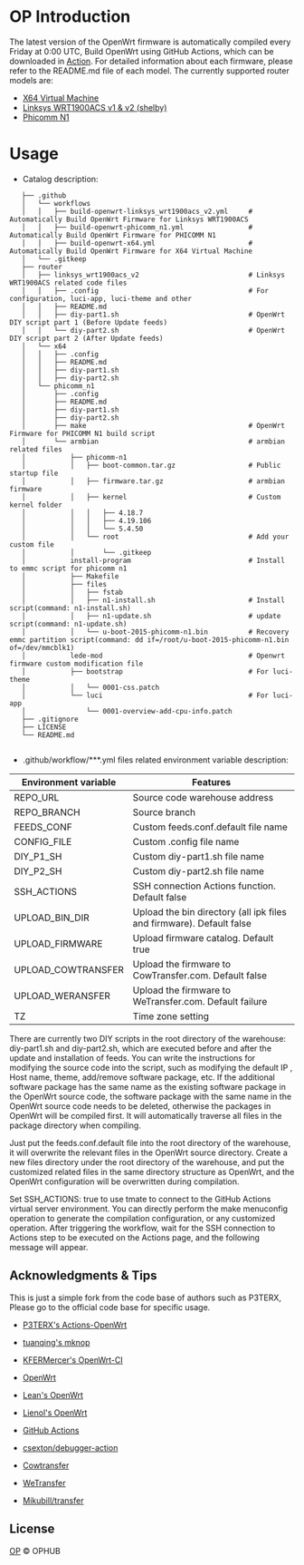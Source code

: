# OP Introduction

The latest version of the OpenWrt firmware is automatically compiled every Friday at 0:00 UTC, Build OpenWrt using GitHub Actions, which can be downloaded in [Action](https://github.com/ophub/op/actions). For detailed information about each firmware, please refer to the README.md file of each model. The currently supported router models are: 

- [X64 Virtual Machine](https://github.com/ophub/op/tree/master/router/x64)
- [Linksys WRT1900ACS v1 & v2 (shelby)](https://github.com/ophub/op/tree/master/router/linksys_wrt1900acs_v2)
- [Phicomm N1](https://github.com/ophub/op/tree/master/router/phicomm_n1)

# Usage

* Catalog description:
```shell script **
   ├── .github
   │   └── workflows                        
   │   │   ├── build-openwrt-linksys_wrt1900acs_v2.yml     # Automatically Build OpenWrt Firmware for Linksys WRT1900ACS
   │   │   ├── build-openwrt-phicomm_n1.yml                # Automatically Build OpenWrt Firmware for PHICOMM N1
   │   │   ├── build-openwrt-x64.yml                       # Automatically Build OpenWrt Firmware for X64 Virtual Machine
   │   └── .gitkeep
   ├── router
   │   ├── linksys_wrt1900acs_v2                           # Linksys WRT1900ACS related code files
   │   │   ├── .config                                     # For configuration, luci-app, luci-theme and other
   │   │   ├── README.md            
   │   │   ├── diy-part1.sh                                # OpenWrt DIY script part 1 (Before Update feeds)
   │   │   └── diy-part2.sh                                # OpenWrt DIY script part 2 (After Update feeds)
   │   └── x64                        
   │   │   ├── .config            
   │   │   ├── README.md            
   │   │   ├── diy-part1.sh            
   │   │   ├── diy-part2.sh
   │   └── phicomm_n1                        
   │       ├── .config            
   │       ├── README.md            
   │       ├── diy-part1.sh            
   │       ├── diy-part2.sh            
   │       ├── make                                        # OpenWrt Firmware for PHICOMM N1 build script
   │       └── armbian                                     # armbian related files
   │           ├── phicomm-n1
   │           │   ├── boot-common.tar.gz                  # Public startup file
   │           │   ├── firmware.tar.gz                     # armbian firmware
   │           │   ├── kernel                              # Custom kernel folder
   │           │   │   ├── 4.18.7   
   │           │   │   ├── 4.19.106                  
   │           │   │   └── 5.4.50   
   │           │   └── root                                # Add your custom file
   │           │       └── .gitkeep  
   │           install-program                             # Install to emmc script for phicomm n1
   │           ├── Makefile            
   │           ├── files
   │           │   ├── fstab 
   │           │   ├── n1-install.sh                       # Install script(command: n1-install.sh)
   │           │   ├── n1-update.sh                        # update script(command: n1-update.sh)
   │           │   └── u-boot-2015-phicomm-n1.bin          # Recovery emmc partition script(command: dd if=/root/u-boot-2015-phicomm-n1.bin of=/dev/mmcblk1)
   │           lede-mod                                    # Openwrt firmware custom modification file
   │           ├── bootstrap                               # For luci-theme
   │           │   └── 0001-css.patch
   │           └── luci                                    # For luci-app
   │               └── 0001-overview-add-cpu-info.patch 
   ├── .gitignore
   ├── LICENSE            
   └── README.md
   
```
* .github/workflow/***.yml files related environment variable description:

| Environment variable | Features |
| ---- | ---- |
| REPO_URL | Source code warehouse address |
| REPO_BRANCH | Source branch |
| FEEDS_CONF | Custom feeds.conf.default file name |
| CONFIG_FILE | Custom .config file name |
| DIY_P1_SH | Custom diy-part1.sh file name |
| DIY_P2_SH | Custom diy-part2.sh file name |
| SSH_ACTIONS | SSH connection Actions function. Default false |
| UPLOAD_BIN_DIR | Upload the bin directory (all ipk files and firmware). Default false |
| UPLOAD_FIRMWARE | Upload firmware catalog. Default true |
| UPLOAD_COWTRANSFER | Upload the firmware to CowTransfer.com. Default false |
| UPLOAD_WERANSFER | Upload the firmware to WeTransfer.com. Default failure |
| TZ | Time zone setting |


There are currently two DIY scripts in the root directory of the warehouse: diy-part1.sh and diy-part2.sh, which are executed before and after the update and installation of feeds. You can write the instructions for modifying the source code into the script, such as modifying the default IP , Host name, theme, add/remove software package, etc. If the additional software package has the same name as the existing software package in the Open­Wrt source code, the software package with the same name in the Open­Wrt source code needs to be deleted, otherwise the packages in Open­Wrt will be compiled first. It will automatically traverse all files in the package directory when compiling.


Just put the feeds.conf.default file into the root directory of the warehouse, it will overwrite the relevant files in the Open­Wrt source directory. Create a new files directory under the root directory of the warehouse, and put the customized related files in the same directory structure as OpenWrt, and the OpenWrt configuration will be overwritten during compilation.


Set SSH_ACTIONS: true to use tmate to connect to the GitHub Ac­tions virtual server environment. You can directly perform the make menuconfig operation to generate the compilation configuration, or any customized operation. After triggering the workflow, wait for the SSH connection to Actions step to be executed on the Actions page, and the following message will appear.

## Acknowledgments & Tips

This is just a simple fork from the code base of authors such as P3TERX, Please go to the official code base for specific usage. 

- [P3TERX's Actions-OpenWrt](https://github.com/P3TERX/Actions-OpenWrt)
- [tuanqing's mknop](https://github.com/tuanqing/mknop)
- [KFERMercer's OpenWrt-CI](https://github.com/KFERMercer/OpenWrt-CI)

- [OpenWrt](https://github.com/openwrt/openwrt)
- [Lean's OpenWrt](https://github.com/coolsnowwolf/lede)
- [Lienol's OpenWrt](https://github.com/Lienol/openwrt)

- [GitHub Actions](https://github.com/features/actions)
- [csexton/debugger-action](https://github.com/csexton/debugger-action)
- [Cowtransfer](https://cowtransfer.com)
- [WeTransfer](https://wetransfer.com/)
- [Mikubill/transfer](https://github.com/Mikubill/transfer)

## License

[OP](https://github.com/ophub/op/blob/master/LICENSE) © OPHUB
